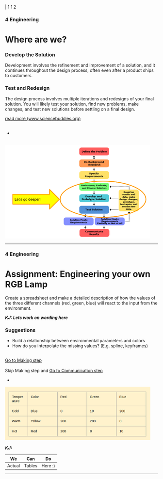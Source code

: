 | 1 1 2

### **4** Engineering

# Where are we?

### Develop the Solution

Development involves the refinement and improvement of a solution, and it continues throughout the design process, often even after a product ships to customers.

### Test and Redesign

The design process involves multiple iterations and redesigns of your final solution. You will likely test your solution, find new problems, make changes, and test new solutions before settling on a final design.

<a class="ternary" href="https://www.sciencebuddies.org/science-fair-projects/engineering-design-process/engineering-design-process-steps">
read more (www.sciencebuddies.org)</a>
<br/>
<br />
<f-next-button title="Next" />

-
<br/>

<img src="./imgs/cap4_1.PNG" style="width:95%; max-height:90%;"/>


---


### **4** Engineering

# Assignment: Engineering your own RGB Lamp

Create a spreadsheet  and make a detailed description of how the values of the three different channels (red, green, blue) will react to the input from the environment.

***KJ: Lets work on wording here***

### Suggestions

* Build a relationship between environmental parameters and colors
* How do you interpolate the missing values? (E.g. spline, keyframes)

<br />
<f-prev-button /> 
<a class="primary" @click="send('first')" href="./step-5.0.html">Go to Making step</a>
<br/>
<br/>
Skip Making step and <a class="secondary" @click="send('first')" href="./step-6.0.html"> Go to Communication step</a>


-

<img src="./imgs/cap4_2.png" style="width:95%; max-height:90%;"/>

<p />

***KJ:***

We|Can|Do
---|---|---
Actual|Tables|Here :)

---


